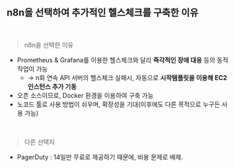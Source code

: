 ## n8n을 선택하여 추가적인 헬스체크를 구축한 이유

<br/>

> n8n을 선택한 이유
>

- Prometheus & Grafana를 이용한 헬스체크와 달리 **즉각적인 장애 대응** 등의 동적 작업이 가능
    - → n회 연속 API 서버의 헬스체크 실패시, 자동으로 **시작템플릿을 이용해 EC2 인스턴스 추가 기동**
- 오픈 소스이므로, Docker 환경을 이용하여 구축 가능
- 노코드 툴로 사용 방법이 쉬우며, 확장성을 기대(이후에도 다른 목적으로 누구든 사용 가능)

<br/>

> 다른 선택지
>

- PagerDuty : 14일만 무료로 제공하기 때문에, 비용 문제로 배제.